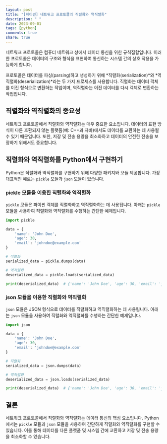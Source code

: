 ```yaml
---
layout: post
title: "[파이썬] 네트워크 프로토콜의 직렬화와 역직렬화"
description: " "
date: 2023-09-01
tags: [python]
comments: true
share: true
---
```


네트워크 프로토콜은 컴퓨터 네트워크 상에서 데이터 통신을 위한 규칙집합입니다. 이러한 프로토콜은 데이터의 구조와 형식을 표현하여 통신하는 시스템 간의 상호 작용을 가능하게 합니다.

프로토콜은 데이터를 파싱(parsing)하고 생성하기 위해 *직렬화(serialization)*와 *역직렬화(deserialization)*라는 두 가지 프로세스를 사용합니다. 직렬화는 데이터 객체를 이진 형식으로 변환하는 작업이며, 역직렬화는 이진 데이터를 다시 객체로 변환하는 작업입니다.

## 직렬화와 역직렬화의 중요성

네트워크 프로토콜에서 직렬화와 역직렬화는 매우 중요한 요소입니다. 데이터의 표현 방식이 다른 호환되지 않는 플랫폼(예: C++과 자바)에서도 데이터를 교환하는 데 사용될 수 있기 때문입니다. 또한, 저장 및 전송 용량을 최소화하고 데이터의 안전한 전송을 보장하기 위해서도 중요합니다.

## 직렬화와 역직렬화를 Python에서 구현하기

Python은 직렬화와 역직렬화를 구현하기 위해 다양한 패키지와 모듈 제공합니다. 가장 대표적인 예로는 `pickle` 모듈과 `json` 모듈이 있습니다.

### pickle 모듈을 이용한 직렬화와 역직렬화

`pickle` 모듈은 파이썬 객체를 직렬화하고 역직렬화하는 데 사용됩니다. 아래는 `pickle` 모듈을 사용하여 직렬화와 역직렬화를 수행하는 간단한 예제입니다.

```python
import pickle

data = {
    'name': 'John Doe',
    'age': 30,
    'email': 'johndoe@example.com'
}

# 직렬화
serialized_data = pickle.dumps(data)

# 역직렬화
deserialized_data = pickle.loads(serialized_data)

print(deserialized_data)  # {'name': 'John Doe', 'age': 30, 'email': 'johndoe@example.com'}
```

### json 모듈을 이용한 직렬화와 역직렬화

`json` 모듈은 JSON 형식으로 데이터를 직렬화하고 역직렬화하는 데 사용됩니다. 아래는 `json` 모듈을 사용하여 직렬화와 역직렬화를 수행하는 간단한 예제입니다.

```python
import json

data = {
    'name': 'John Doe',
    'age': 30,
    'email': 'johndoe@example.com'
}

# 직렬화
serialized_data = json.dumps(data)

# 역직렬화
deserialized_data = json.loads(serialized_data)

print(deserialized_data)  # {'name': 'John Doe', 'age': 30, 'email': 'johndoe@example.com'}
```

## 결론

네트워크 프로토콜에서 직렬화와 역직렬화는 데이터 통신의 핵심 요소입니다. Python에서는 `pickle` 모듈과 `json` 모듈을 사용하여 간단하게 직렬화와 역직렬화를 구현할 수 있습니다. 이를 통해 데이터를 다른 플랫폼 및 시스템 간에 교환하고 저장 및 전송 용량을 최소화할 수 있습니다.